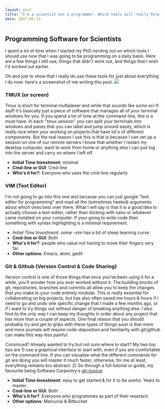 ```yaml
---
layout: post
title: "I'm a scientist not a programmer. Which tools will really help me writing code?"
date: 2017-05-13
---
```


## Programming Software for Scientists
I spent a lot of time when I started my PhD nerding out on which tools I should use now that I was going to be programming on a daily basis. Here are a few things I still use, things that didn't work out, and things that I wish I'd worked out earlier.

Oh and just to show that I really do use these tools for just about everything I do now: here's a screenshot of me writing this post.
<img src="assets/images.sshot-tools.png">

### TMUX (or screen)
Tmux is short for terminal multiplexer and while that sounds like some sci-fi stuff it's basically just a piece of software that manages all of your terminal windows for you. If you spend a lot of time at the command-line, this is a must have. In each "tmux session" you can split your terminals into windows and panes that you can label and jump around easily, which is really nice when your working on projects that have lot's of different components. But the real reason I use this is that is because I can set up a session on one of our remote servers I know that whether I restart my desktop computer, want to work from home or anything else I can just log into the server and carry on where I left off.
- **Initial Time Investment**: minimal
- **Cmd-line or GUI**: Cmd-line
- **Who's it for?**: Everyone who uses the cmd-line regularly

### VIM (Text Editor)
I'm not going to go into this one alot because you can just google "text editor for programming" and read all the (sometimes heated) arguments about which ones best over there. What I will say is that it is a good idea to actually choose a text-editor, rather than sticking with nano or whatever came installed on your computer. If your going to write code then something with syntax highlighting is a minimal requirement.
- *Initial Time Investment*: some -vim has a bit of steep learning curve
- **Cmd-line or GUI**: Both
- **Who's it for?**: people who value not having to move their fingers very far.
- **Other options**: Emacs, atom, gedit

### Git & Github (Version Control & Code Sharing)
Version control is one of those things that once you've been using it for a while, you'll wonder how you ever worked without it. The building blocks of git, repositories, branches and commits all allow you to keep the changes that you make to your code entirely modular. This is really essential for collaberating on big projects, but has also often saved me hours & hours if I need to go and undo one specific change that I made a few months ago, or if I want to try things out without danger of breaking anything else. I also find its the only way I can keep my thoughts in order about any project that has more than a couple of aspects. One final reason that you should probably try and get to grips with these types of things soon is that more and more journals will require code-deposition and familiarity with git/github can make this way less painful.

Convinced? Already wanted to try but not sure where to start? My two top tips are 1) use a graphical interface to start with, even if you are comfortable on the command line. If you can visualise what the different commands for git are doing you will master it much faster, otherwise, for me at least, everything remains too abstract. 2) Go through a full tutorial or guide, my favourite being Software Carpentry's [git-novice](https://swcarpentry.github.io/git-novice).
- **Initial Time Investment**: easy to get started & for it to be useful. Years to master.
- **Cmd-line or GUI**: Both
- **Who's it for?**: Everyone who programmes as part of their reserach.
- **Other options**: Mercurial & Bitbucket
